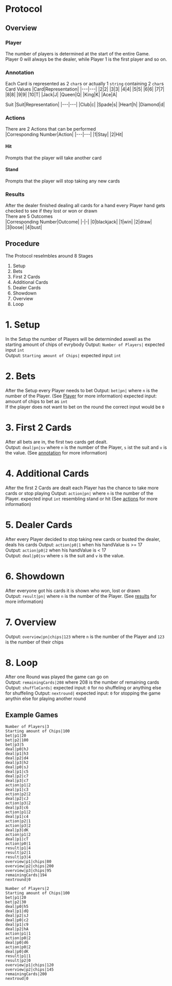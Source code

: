 # Protocol

## Overview

### Player
The number of players is determined at the start of the entire Game.  
Player 0 will always be the dealer, while Player 1 is the first player and so on.  

### Annotation
Each Card is represented as 2 `char`s or actually 1 `string` containing 2 `char`s  
Card Values
|Card|Representation|
|---|---|
|2|2|
|3|3|
|4|4|
|5|5|
|6|6|
|7|7|
|8|8|
|9|9|
|10|T|
|Jack|J|
|Queen|Q|
|King|K|
|Ace|A|

Suit
|Suit|Representation|
|---|---|
|Club|c|
|Spade|s|
|Heart|h|
|Diamond|d|

### Actions
There are 2 Actions that can be performed  
|Corresponding Number|Action|
|---|---|
|1|Stay|
|2|Hit|

#### Hit
Prompts that the player will take another card

#### Stand
Prompts that the player will stop taking any new cards

### Results
After the dealer finished dealing all cards for a hand every Player hand gets checked to see if they lost or won or drawn  
There are 5 Outcomes  
|Corresponding Number|Outcome|
|-|-|
|0|blackjack|
|1|win|
|2|draw|
|3|loose|
|4|bust|

## Procedure

The Protocol reselmbles around 8 Stages
1. Setup
2. Bets
3. First 2 Cards
4. Additional Cards
5. Dealer Cards
6. Showdown
7. Overview
8. Loop


# 1. Setup
In the Setup the number of Players will be determinded aswell as the starting amount of chips of evrybody
Output: `Number of Players|` expected input `int`  
Output: `Starting amount of Chips|` expected input `int`  

# 2. Bets
After the Setup every Player needs to bet
Output: `bet|pn|` where `n` is the number of the Player. (See [Player](#Player) for more information) expected input: amount of chips to bet as `int`  
If the player does not want to bet on the round the correct input would be `0`  

# 3. First 2 Cards
After all bets are in, the first two cards get dealt.  
Output: `deal|pn|sv` where `n` is the number of the Player, `s` ist the suit and `v` is the value. (See [annotation](#Annotation) for more information) 

# 4. Additional Cards
After the first 2 Cards are dealt each Player has the chance to take more cards or stop playing
Output: `action|pn|` where `n` is the number of the Player. expected input `int` resembling stand or hit (See [actions](#actions) for more information)  

# 5. Dealer Cards
After every Player decided to stop taking new cards or busted the dealer, deals his cards
Output: `action|p0|1` when his handValue is >= 17  
Output: `action|p0|2` when his handValue is < 17  
Output: `deal|p0|sv` where `s` is the suit and `v` is the value.  

# 6. Showdown
After everyone got his cards it is shown who won, lost or drawn  
Output: `result|pn|` where `n` is the number of the Player. (See [results](#Results) for more information)  

# 7. Overview
Output: `overview|pn|chips|123` where `n` is the number of the Player and `123` is the number of their chips  

# 8. Loop
After one Round was played the game can go on  
Output: `remainingCards|208` where 208 is the number of remaining cards  
Output: `shuffleCards|` expected input: `0` for no shuffeling or anything else for shuffeling
Output: `nextround|` expected input: `0` for stopping the game anythin else for playing another round  


## Example Games
```
Number of Players|3
Starting amount of Chips|100
bet|p1|20
bet|p2|100
bet|p3|5
deal|p0|hJ
deal|p1|h3
deal|p2|d4
deal|p3|h2
deal|p0|sJ
deal|p1|c5
deal|p2|c7
deal|p3|c7
action|p1|2
deal|p1|c3
action|p2|2
deal|p2|cJ
action|p3|2
deal|p3|c6
action|p1|2
deal|p1|c4
action|p2|1
action|p3|2
deal|p3|dK
action|p1|2
deal|p1|cT
action|p0|1
result|p1|4
result|p2|1
result|p3|4
overview|p1|chips|80
overview|p2|chips|200
overview|p3|chips|95
remainingCards|194
nextround|0
```

```
Number of Players|2
Starting amount of Chips|100
bet|p1|20
bet|p2|30
deal|p0|h5
deal|p1|dQ
deal|p2|sJ
deal|p0|c2
deal|p1|c9
deal|p2|hA
action|p1|1
action|p0|2
deal|p0|d6
action|p0|2
deal|p0|dK
result|p1|1
result|p2|0
overview|p1|chips|120
overview|p2|chips|145
remainingCards|200
nextroud|0
```


